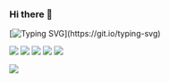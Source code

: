 ### Hi there 👋

<!--
**enclosser/enclosser** is a ✨ _special_ ✨ repository because its `README.md` (this file) appears on your GitHub profile.

Here are some ideas to get you started:

- 🔭 I’m currently working on ...
- 🌱 I’m currently learning ...
- 👯 I’m looking to collaborate on ...
- 🤔 I’m looking for help with ...
- 💬 Ask me about ...
- 📫 How to reach me: ...
- 😄 Pronouns: ...
- ⚡ Fun fact: ...
-->

[![Typing SVG](https://readme-typing-svg.herokuapp.com?duration=4000&vCenter=true&lines=My+name+is+Andrey+and+am+a+Python+developer.)](https://git.io/typing-svg)

![](https://img.shields.io/badge/PYTHON-blue)
![](https://img.shields.io/badge/Django-green)
![](https://img.shields.io/badge/FastAPI-green)
![](https://img.shields.io/badge/Scrapy-green)
![](https://img.shields.io/badge/-SQLAlchemy-green)
       
![](https://komarev.com/ghpvc/?username=enclosser)
